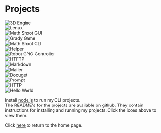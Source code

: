 # Projects
![3D Engine](https://img.shields.io/badge/GUI-3d--engine-green)  
![Lenux](https://img.shields.io/badge/CLI-lenux-blue)  
![Math Shoot GUI](https://img.shields.io/badge/GUI-math--shoot--gui-green)  
![Grady Game](https://img.shields.io/badge/CLI-grady--game-blue)  
![Math Shoot CLI](https://img.shields.io/badge/CLI-math--shoot--cli-blue)  
![Helper](https://img.shields.io/badge/GUI-helper-blue)  
![Robot GPIO Controller](https://img.shields.io/badge/Framework-robot--gpio--controller-red)  
![HTFTP](https://img.shields.io/badge/CLI-htftp-blue)  
![Markdown](https://img.shields.io/badge/Framework-markdown-red)  
![Mailer](https://img.shields.io/badge/Framework-mailer-red)  
![Docuget](https://img.shields.io/badge/Framework-docuget-red)  
![Prompt](https://img.sheilds.io/badge/Framework-prompt-red)  
![HTTP](https://img.shields.io/badge/Framework-http-red)  
![Hello World](https://img.shields.io/badge/CLI-helloworld-blue)  

Install [node.js](https://nodejs.org) to run my CLI projects.  
The README's for the projects are available on github. They contain instructions for installing and running my projects. Click the icons above to view them.

Click [here](/) to return to the home page.
<title>Projects</title>
